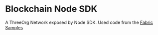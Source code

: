 # Blockchain Node SDK

A ThreeOrg Network exposed by Node SDK.
Used code from the [Fabric Samples](https://github.com/hyperledger/fabric-samples)
